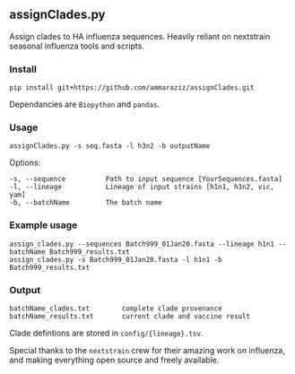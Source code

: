 ## assignClades.py

Assign clades to HA influenza sequences. Heavily reliant on nextstrain seasonal influenza tools and scripts. 

### Install

    pip install git+https://github.com/ammaraziz/assignClades.git
  
Dependancies are `Biopython` and `pandas`.

### Usage 

	assignClades.py -s seq.fasta -l h3n2 -b outputName

Options:

	-s, --sequence          Path to input sequence [YourSequences.fasta]
	-l, --lineage           Lineage of input strains [h1n1, h3n2, vic, yam]
	-b, --batchName         The batch name

### Example usage

	assign_clades.py --sequences Batch999_01Jan20.fasta --lineage h1n1 --batchName Batch999_results.txt
	assign_clades.py -s Batch999_01Jan20.fasta -l h1n1 -b Batch999_results.txt

### Output

	batchName_clades.txt        complete clade provenance
	batchName_results.txt       current clade and vaccine result 

Clade defintions are stored in `config/{lineage}.tsv`.

Special thanks to the `nextstrain` crew for their amazing work on influenza, and making everything open source and freely available. 